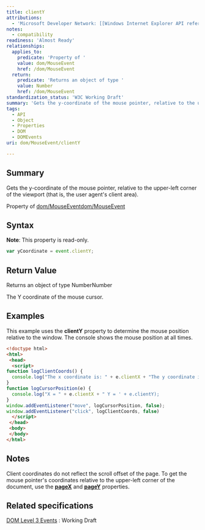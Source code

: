 ```yaml
---
title: clientY
attributions:
  - 'Microsoft Developer Network: [[Windows Internet Explorer API reference](http://msdn.microsoft.com/en-us/library/ie/hh828809%28v=vs.85%29.aspx) Article]'
notes:
  - compatibility
readiness: 'Almost Ready'
relationships:
  applies_to:
    predicate: 'Property of '
    value: dom/MouseEvent
    href: /dom/MouseEvent
  return:
    predicate: 'Returns an object of type '
    value: Number
    href: /dom/MouseEvent
standardization_status: 'W3C Working Draft'
summary: 'Gets the y-coordinate of the mouse pointer, relative to the upper-left corner of the viewport (that is, the user agent''s client area).'
tags:
  - API
  - Object
  - Properties
  - DOM
  - DOMEvents
uri: dom/MouseEvent/clientY

---
```

## Summary

Gets the y-coordinate of the mouse pointer, relative to the upper-left corner of the viewport (that is, the user agent's client area).

Property of [dom/MouseEvent](/dom/MouseEvent)[dom/MouseEvent](/dom/MouseEvent)

## Syntax

**Note**: This property is read-only.

``` js
var yCoordinate = event.clientY;
```

## Return Value

Returns an object of type NumberNumber

The Y coordinate of the mouse cursor.

## Examples

This example uses the **clientY** property to determine the mouse position relative to the window. The console shows the mouse position at all times.

``` html
<!doctype html>
<html>
 <head>
  <script>
function logClientCoords() {
  console.log("The x coordinate is: " + e.clientX + "The y coordinate is: " + e.clientY);
}
function logCursorPosition(e) {
  console.log("X = " + e.clientX + " Y = ' + e.clientY);
}
window.addEventListener("move", logCursorPosition, false);
window.addEventListener("click", logClientCoords, false)
  </script>
 </head>
 <body>
 </body>
</html>
```

## Notes

Client coordinates do not reflect the scroll offset of the page. To get the mouse pointer's coordinates relative to the upper-left corner of the document, use the [**pageX**](/css/cssom/properties/pageX) and [**pageY**](/css/cssom/properties/pageY) properties.

## Related specifications

[DOM Level 3 Events](http://www.w3.org/TR/DOM-Level-3-Events/)
:   Working Draft
